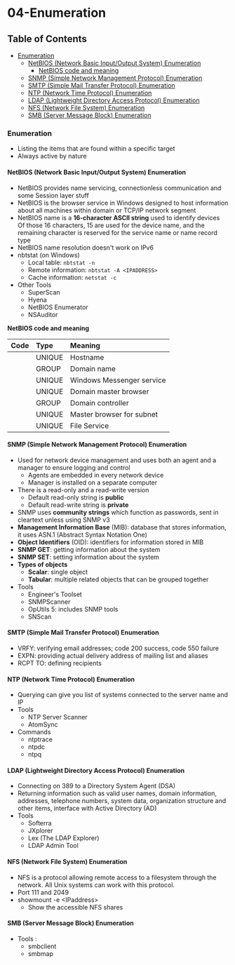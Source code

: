 # 04-Enumeration

## Table of Contents

* [Enumeration](04_enumeration.md#enumeration)
  * [NetBIOS \(Network Basic Input/Output System\) Enumeration](04_enumeration.md#netbios-network-basic-input-output-system-enumeration)
    * [NetBIOS code and meaning](04_enumeration.md#netbios-network-basic-input-output-system-enumeration)
  * [SNMP \(Simple Network Management Protocol\) Enumeration](04_enumeration.md#snmp-simple-network-management-protocol-enumeration)
  * [SMTP \(Simple Mail Transfer Protocol\) Enumeration](04_enumeration.md#smtp-simple-mail-transfer-protocol-enumeration)
  * [NTP \(Network Time Protocol\) Enumeration](04_enumeration.md#ntp-network-time-protocol-enumeration)
  * [LDAP \(Lightweight Directory Access Protocol\) Enumeration](04_enumeration.md#ldap-lightweight-directory-access-protocol-enumeration)
  * [NFS \(Network File System\) Enumeration](04_enumeration.md#nfs-network-file-system-enumeration)
  * [SMB \(Server Message Block\) Enumeration](04_enumeration.md#smb-server-message-block-enumeration)



### Enumeration

* Listing the items that are found within a specific target
* Always active by nature

#### NetBIOS \(Network Basic Input/Output System\) Enumeration

* NetBIOS provides name servicing, connectionless communication and some Session layer stuff
* NetBIOS is the browser service in Windows designed to host information about all machines within domain or TCP/IP network segment
* NetBIOS name is a **16-character ASCII string** used to identify devices Of those 16 characters, 15 are used for the device name, and the remaining character is reserved for the service name or name record type
* NetBIOS name resolution doesn't work on IPv6
* nbtstat \(on Windows\)
  * Local table: `nbtstat -n`
  * Remote information: `nbtstat -A <IPADDRESS>`
  * Cache information: `netstat -c`
* Other Tools
  * SuperScan
  * Hyena
  * NetBIOS Enumerator
  * NSAuditor

**NetBIOS code and meaning**

| Code | Type | Meaning |
| :--- | :--- | :--- |
|  | UNIQUE | Hostname |
|  | GROUP | Domain name |
|  | UNIQUE | Windows Messenger service |
|  | UNIQUE | Domain master browser |
|  | GROUP | Domain controller |
|  | UNIQUE | Master browser for subnet |
|  | UNIQUE | File Service |

#### SNMP \(Simple Network Management Protocol\) Enumeration

* Used for network device management and uses both an agent and a manager to ensure logging and control
  * Agents are embedded in every network device
  * Manager is installed on a separate computer
* There is a read-only and a read-write version
  * Default read-only string is **public**
  * Default read-write string is **private**
* SNMP uses **community strings** which function as passwords, sent in cleartext unless using SNMP v3
* **Management Information Base** \(MIB\): database that stores information, it uses ASN.1 \(Abstract Syntax Notation One\)
* **Object Identifiers** \(OID\): identifiers for information stored in MIB
* **SNMP GET**: getting information about the system
* **SNMP SET**: setting information about the system
* **Types of objects**
  * **Scalar**: single object
  * **Tabular**: multiple related objects that can be grouped together
* Tools
  * Engineer's Toolset
  * SNMPScanner
  * OpUtils 5: includes SNMP tools
  * SNScan

#### SMTP \(Simple Mail Transfer Protocol\) Enumeration

* VRFY: verifying email addresses; code 200 success, code 550 failure
* EXPN: providing actual delivery address of mailing list and aliases
* RCPT TO: defining recipients

#### NTP \(Network Time Protocol\) Enumeration

* Querying can give you list of systems connected to the server name and IP
* Tools
  * NTP Server Scanner
  * AtomSync
* Commands
  * ntptrace
  * ntpdc
  * ntpq

#### LDAP \(Lightweight Directory Access Protocol\) Enumeration

* Connecting on 389 to a Directory System Agent \(DSA\)
* Returning information such as valid user names, domain information, addresses, telephone numbers, system data, organization structure and other items, interface with Active Directory \(AD\)
* Tools
  * Softerra
  * JXplorer
  * Lex \(The LDAP Explorer\)
  * LDAP Admin Tool

#### NFS \(Network File System\) Enumeration

*  NFS  is a protocol allowing remote access to a filesystem through the network. All Unix systems can work with this protocol.
* Port 111 and 2049
* showmount -e &lt;IPaddress&gt;
  * Show the accessible NFS shares

#### SMB \(Server Message Block\) Enumeration

* Tools :
  * smbclient
  * smbmap


